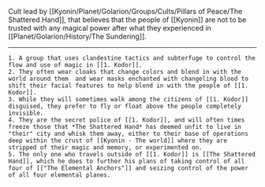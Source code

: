 Cult lead by [[Kyonin/Planet/Golarion/Groups/Cults/Pillars of Peace/The Shattered Hand]], that believes that the people of [[Kyonin]] are not to be trusted with any magical power after what they experienced in [[Planet/Golarion/History/The Sundering]].

---
	1. A group that uses clandestine tactics and subterfuge to control the flow and use of magic in [[1. Kodor]].
	2. They often wear cloaks that change colors and blend in with the world around them  and wear masks enchanted with changeling blood to shift their facial features to help blend in with the people of [[1. Kodor]].
	3. While they will sometimes walk among the citizens of [[1. Kodor]] disguised, they prefer to fly or float above the people completely invisible.
	4. They are the secret police of [[1. Kodor]], and will often times freeze those that *The Shattered Hand* has deemed unfit to live in "their" city and whisk them away, either to their base of operations deep within the crust of [[Kyonin - The world]] where they are stripped of their magic and memory, or experimented on.
	5. The only one who travels outside of [[1. Kodor]] is [[The Shattered Hand]], which he does to further his plans of taking control of all four of [["The Elemental Anchors"]] and seizing control of the power of all four elemental planes.